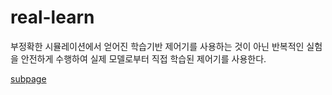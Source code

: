 # real-learn
부정확한 시뮬레이션에서 얻어진 학습기반 제어기를 사용하는 것이 아닌 반복적인 실험을 안전하게 수행하여 실제 모델로부터 직접 학습된 제어기를 사용한다.

[subpage](/wx67-OvPQqaz3yJFoOe2Vw)
